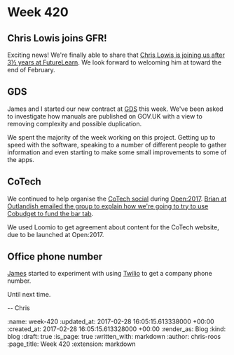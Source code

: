 Week 420
========

## Chris Lowis joins GFR!

Exciting news! We're finally able to share that [Chris Lowis is joining us after 3½ years at FutureLearn][chris-lowis-tweet]. We look forward to welcoming him at toward the end of February.

## GDS

James and I started our new contract at [GDS][gds] this week. We've been asked to investigate how manuals are published on GOV.UK with a view to removing complexity and possible duplication.

We spent the majority of the week working on this project. Getting up to speed with the software, speaking to a number of different people to gather information and even starting to make some small improvements to some of the apps.

## CoTech

We continued to help organise the [CoTech social][cotech-social] during [Open:2017][open-2017]. [Brian at Outlandish emailed the group to explain how we're going to try to use Cobudget to fund the bar tab][brian-cobudget-email].

We used Loomio to get agreement about content for the CoTech website, due to be launched at Open:2017.

## Office phone number

[James][james-mead] started to experiment with using [Twilio][twilio] to get a company phone number.

Until next time.

-- Chris

[brian-cobudget-email]: https://www.email-lists.org/pipermail/tech-coops/2017-February/000010.html
[chris-lowis-tweet]: https://twitter.com/chrislowis/status/827432936463036416
[cotech-social]: https://wiki.coops.tech/wiki/CoTech_Social_Feb_2017
[gds]: https://gds.blog.gov.uk/
[james-mead]: /james-mead
[open-2017]: https://2017.open.coop/
[twilio]: https://www.twilio.com/

:name: week-420
:updated_at: 2017-02-28 16:05:15.613338000 +00:00
:created_at: 2017-02-28 16:05:15.613328000 +00:00
:render_as: Blog
:kind: blog
:draft: true
:is_page: true
:written_with: markdown
:author: chris-roos
:page_title: Week 420
:extension: markdown

